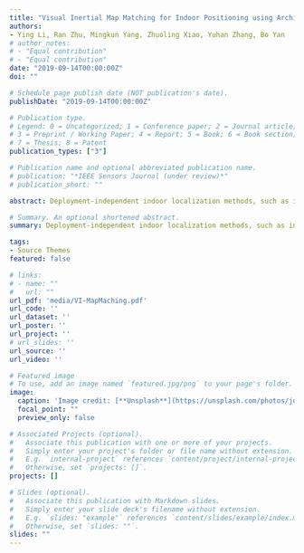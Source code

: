 ```yaml
---
title: "Visual Inertial Map Matching for Indoor Positioning using Architectural Constraints"
authors:
- Ying Li, Ran Zhu, Mingkun Yang, Zhuoling Xiao, Yuhan Zhang, Bo Yan
# author_notes:
# - "Equal contribution"
# - "Equal contribution"
date: "2019-09-14T00:00:00Z"
doi: ""

# Schedule page publish date (NOT publication's date).
publishDate: "2019-09-14T00:00:00Z"

# Publication type.
# Legend: 0 = Uncategorized; 1 = Conference paper; 2 = Journal article;
# 3 = Preprint / Working Paper; 4 = Report; 5 = Book; 6 = Book section;
# 7 = Thesis; 8 = Patent
publication_types: ["3"]

# Publication name and optional abbreviated publication name.
# publication: "*IEEE Sensors Journal (under review)*"
# publication_short: ""

abstract: Deployment-independent indoor localization methods, such as inertial tracking and vision-based tracking have been popular for years for they require no extra infrastructure cost. However, many systems require accurate initial positions from the users or other external signals, making it difficult to meet on-demand localization requirements. To solve this issue, in this paper we propose a novel and special map matching system which matches the topology of the floor plan to the spatial structure extracted from the image of the environment taken by the camera of the mobile phone. The proposed system utilizes Convolution Neural Networks (CNN) to extract the spatial structure from images and Siamese Network for spatial structure matching. Extensive experiments have been conducted in three different buildings to demonstrate that our system can provide accurate positions without extra infrastructures and manual initial positions.

# Summary. An optional shortened abstract.
summary: Deployment-independent indoor localization methods, such as inertial tracking and vision-based tracking have been popular for years for they require no extra ...

tags:
- Source Themes
featured: false

# links:
# - name: ""
#   url: ""
url_pdf: 'media/VI-MapMaching.pdf'
url_code: ''
url_dataset: ''
url_poster: ''
url_project: ''
# url_slides: ''
url_source: ''
url_video: ''

# Featured image
# To use, add an image named `featured.jpg/png` to your page's folder. 
image:
  caption: 'Image credit: [**Unsplash**](https://unsplash.com/photos/jdD8gXaTZsc)'
  focal_point: ""
  preview_only: false

# Associated Projects (optional).
#   Associate this publication with one or more of your projects.
#   Simply enter your project's folder or file name without extension.
#   E.g. `internal-project` references `content/project/internal-project/index.md`.
#   Otherwise, set `projects: []`.
projects: []

# Slides (optional).
#   Associate this publication with Markdown slides.
#   Simply enter your slide deck's filename without extension.
#   E.g. `slides: "example"` references `content/slides/example/index.md`.
#   Otherwise, set `slides: ""`.
slides: ""
---
```



